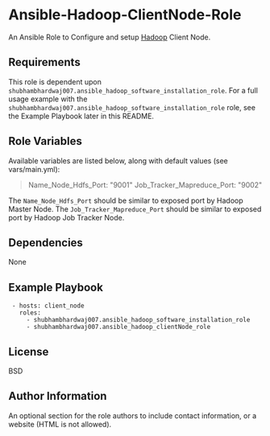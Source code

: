 # Ansible-Hadoop-ClientNode-Role

An Ansible Role to Configure and setup [Hadoop](https://hadoop.apache.org/) Client Node.

Requirements
------------
This role is dependent upon `shubhambhardwaj007.ansible_hadoop_software_installation_role`.
For a full usage example with the `shubhambhardwaj007.ansible_hadoop_software_installation_role` role, see the Example Playbook later in this README.

Role Variables
--------------
Available variables are listed below, along with default values (see vars/main.yml):
> Name_Node_Hdfs_Port: "9001"
> Job_Tracker_Mapreduce_Port: "9002"

The `Name_Node_Hdfs_Port` should be similar to exposed port by Hadoop Master Node.
The `Job_Tracker_Mapreduce_Port` should be similar to exposed port by Hadoop Job Tracker Node.

Dependencies
------------
None

Example Playbook
----------------
```
 - hosts: client_node
   roles:
     - shubhambhardwaj007.ansible_hadoop_software_installation_role
     - shubhambhardwaj007.ansible_hadoop_clientNode_role
```
License
-------

BSD

Author Information
------------------

An optional section for the role authors to include contact information, or a website (HTML is not allowed).
